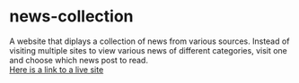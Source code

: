 # news-collection
A website that diplays a collection of news from various sources. Instead of visiting multiple sites to view various news of different categories, visit one and choose which news post to read.  
[Here is a link to a live site](https://hopgausi-news-collection.herokuapp.com/)
